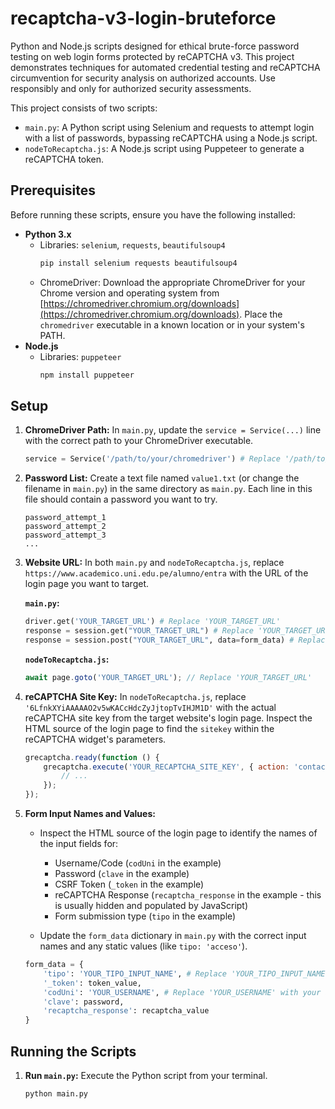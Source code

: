 # recaptcha-v3-login-bruteforce
Python and Node.js scripts designed for ethical brute-force password testing on web login forms protected by reCAPTCHA v3. This project demonstrates techniques for automated credential testing and reCAPTCHA circumvention for security analysis on authorized accounts. Use responsibly and only for authorized security assessments.

This project consists of two scripts:

*   `main.py`: A Python script using Selenium and requests to attempt login with a list of passwords, bypassing reCAPTCHA using a Node.js script.
*   `nodeToRecaptcha.js`: A Node.js script using Puppeteer to generate a reCAPTCHA token.

## Prerequisites

Before running these scripts, ensure you have the following installed:

*   **Python 3.x**
    *   Libraries: `selenium`, `requests`, `beautifulsoup4`
        ```bash
        pip install selenium requests beautifulsoup4
        ```
    *   ChromeDriver: Download the appropriate ChromeDriver for your Chrome version and operating system from [https://chromedriver.chromium.org/downloads](https://chromedriver.chromium.org/downloads). Place the `chromedriver` executable in a known location or in your system's PATH.
*   **Node.js**
    *   Libraries: `puppeteer`
        ```bash
        npm install puppeteer
        ```

## Setup

1.  **ChromeDriver Path:** In `main.py`, update the `service = Service(...)` line with the correct path to your ChromeDriver executable.

    ```python
    service = Service('/path/to/your/chromedriver') # Replace '/path/to/your/chromedriver'
    ```

2.  **Password List:** Create a text file named `value1.txt` (or change the filename in `main.py`) in the same directory as `main.py`.  Each line in this file should contain a password you want to try.

    ```
    password_attempt_1
    password_attempt_2
    password_attempt_3
    ...
    ```

3.  **Website URL:** In both `main.py` and `nodeToRecaptcha.js`, replace `https://www.academico.uni.edu.pe/alumno/entra` with the URL of the login page you want to target.

    **`main.py`:**
    ```python
    driver.get('YOUR_TARGET_URL') # Replace 'YOUR_TARGET_URL'
    response = session.get("YOUR_TARGET_URL") # Replace 'YOUR_TARGET_URL'
    response = session.post("YOUR_TARGET_URL", data=form_data) # Replace 'YOUR_TARGET_URL'
    ```

    **`nodeToRecaptcha.js`:**
    ```javascript
    await page.goto('YOUR_TARGET_URL'); // Replace 'YOUR_TARGET_URL'
    ```

4.  **reCAPTCHA Site Key:** In `nodeToRecaptcha.js`, replace `'6LfnkXYiAAAAAO2v5wKACcHdcZyJjtopTvIHJM1D'` with the actual reCAPTCHA site key from the target website's login page. Inspect the HTML source of the login page to find the `sitekey` within the reCAPTCHA widget's parameters.

    ```javascript
    grecaptcha.ready(function () {
        grecaptcha.execute('YOUR_RECAPTCHA_SITE_KEY', { action: 'contact' }).then(function (token) { // Replace 'YOUR_RECAPTCHA_SITE_KEY'
            // ...
        });
    });
    ```

5.  **Form Input Names and Values:**
    *   Inspect the HTML source of the login page to identify the names of the input fields for:
        *   Username/Code (`codUni` in the example)
        *   Password (`clave` in the example)
        *   CSRF Token (`_token` in the example)
        *   reCAPTCHA Response (`recaptcha_response` in the example - this is usually hidden and populated by JavaScript)
        *   Form submission type (`tipo` in the example)

    *   Update the `form_data` dictionary in `main.py` with the correct input names and any static values (like `tipo: 'acceso'`).

    ```python
    form_data = {
        'tipo': 'YOUR_TIPO_INPUT_NAME', # Replace 'YOUR_TIPO_INPUT_NAME' if different
        '_token': token_value,
        'codUni': 'YOUR_USERNAME', # Replace 'YOUR_USERNAME' with your actual username input field name if different
        'clave': password,
        'recaptcha_response': recaptcha_value
    }
    ```
## Running the Scripts

1.  **Run `main.py`:** Execute the Python script from your terminal.

    ```bash
    python main.py
    ```
